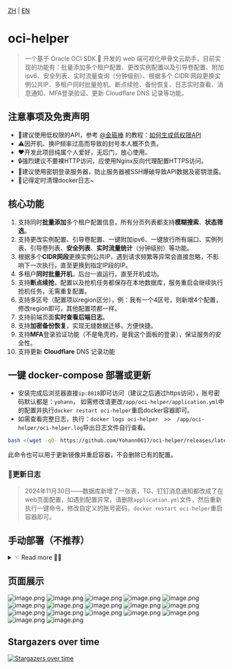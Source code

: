 [ZH](README.md) | [EN](README_EN.md)

# oci-helper

> 一个基于 Oracle OCI SDK 🐢 开发的 web 端可视化甲骨文云助手，目前实现的功能有：批量添加多个租户配置、更改实例配置以及引导卷配置、附加ipv6、安全列表、实时流量查询（分钟级别）、根据多个 CIDR 网段更换实例公共IP、多租户同时批量抢机、断点续抢、备份恢复、日志实时查看、消息通知、MFA登录验证、更新 Cloudflare DNS 记录等功能。

## 注意事项及免责声明

- 🔑建议使用低权限的API，参考 [@金箍棒](https://t.me/jin_gubang) 的教程：[如何生成低权限API](https://telegra.ph/oralce-api-role-05-05)
- ⚠️因开机、换IP频率过高而导致的封号本人概不负责。
- ❤️开发此项目纯属个人爱好，无后门，放心使用。
- 🔒强烈建议不要裸HTTP访问，应使用Nginx反向代理配置HTTPS访问。
- 🔐建议使用密钥登录服务器，防止服务器被SSH爆破导致API数据及密钥泄露。
- 📃记得定时清理docker日志~

## 核心功能

1. 支持同时**批量添加**多个租户配置信息，所有分页列表都支持**模糊搜索**、**状态筛选**。
2. 支持更改实例配置、引导卷配置、一键附加ipv6、一键放行所有端口、实例列表、引导卷列表、**安全列表**、**实时流量统计**（分钟级别）等功能。
3. 根据多个**CIDR网段**更换实例公共IP，遇到请求频繁等异常会直接忽略，不影响下一次执行，直至更换到指定IP段的IP。
4. 多租户**同时批量开机**，后台一直运行，直至开机成功。
5. 支持**断点续抢**，配置以及抢机任务都保存在本地数据库，服务重启会继续执行抢机任务，无需重复配置。
6. 支持多区号（配置项以region区分），例：我有一个4区号，则新增4个配置，修改region即可，其他配置项都一样。
7. 支持前端页面**实时查看后端日志**。
8. 支持**加密备份恢复**，实现无缝数据迁移，方便快捷。
9. 支持**MFA**登录验证功能（不是龟壳的，是我这个面板的登录），保证服务的安全性。
10. 支持更新 **Cloudflare** DNS 记录功能

## 一键 docker-compose 部署或更新

- 安装完成后浏览器直接`ip:8818`即可访问（建议之后通过https访问），账号密码默认都是：`yohann`，
如需修改请更改`/app/oci-helper/application.yml`中的配置并执行`docker restart oci-helper`重启docker容器即可。
- 如需查看完整日志，执行：`docker logs oci-helper  >>  /app/oci-helper/oci-helper.log`导出日志文件自行查看。

```bash
bash <(wget -qO- https://github.com/Yohann0617/oci-helper/releases/latest/download/sh_oci-helper_install.sh)
```

此命令也可以用于更新镜像并重启容器，不会删除已有的配置。

### 📃更新日志

> 2024年11月30日——数据库新增了一张表，TG、钉钉消息通知都改成了在web页面配置，如遇到配置异常，请删除`application.yml`文件，然后重新执行一键命令，修改自定义的账号密码，`docker restart oci-helper`重启容器即可。

## 手动部署（不推荐）

<details>
    <summary> ☜ Read more 👨‍💻</summary>

### 1. 新建目录

创建密钥文件存放目录`/app/oci-helper/keys`，存放从甲骨文云控制台生成API时下载的`密钥文件.pem`，新增oci配置时只需输入`密钥文件名称.pem`即可，默认会加上这个目录全路径。

```bash
mkdir -p /app/oci-helper/keys && cd /app/oci-helper
```

### 2. 下载文件

1. 下载`Releases`中最新的`application.yml`、`oci-helper.db`这两个文件到`/app/oci-helper`目录下，并修改`application.yml`部分配置。
2. 如不使用 docker 部署则再下载一个`oci-helper-1.1.7.jar`文件到`/app/oci-helper`目录下，直接`nohup java -jar oci-helper-1.1.7.jar > /var/log/oci-helper.log &`运行即可（前提是环境上要有`jre8`或`jdk8`环境）。
3. 后续如果更新jar包或者docker镜像，需要安装sqlite并运行`sh_oci-helper_install.sh`中更新版本号的命令（自行解决）。

### 3. docker部署

需提前安装docker环境，支持arm64、amd64架构。

#### 3.1 方式一

docker直接运行：

```bash
docker run -d --name oci-helper --restart=always \
-p 8818:8818 \
-v /app/oci-helper/application.yml:/app/oci-helper/application.yml \
-v /app/oci-helper/oci-helper.db:/app/oci-helper/oci-helper.db \
-v /app/oci-helper/keys:/app/oci-helper/keys \
ghcr.io/yohann0617/oci-helper:master
```

#### 3.2 方式二

下载`Releases`中最新的`docker-compose.yml`到`/app/oci-helper`目录下，运行以下命令：

```bash
docker compose up -d
```

更新最新镜像：

```bash
docker compose pull && docker compose up -d
```

</details>

## 页面展示

![image.png](./img/0-login.png)
![image.png](./img/1-home.png)
![image.png](./img/1-user.png)
![image.png](./img/1-tenantInfo.png)
![image.png](./img/3-add-1.png)
![image.png](./img/3-add-2.png)
![image.png](./img/3-create.png)
![image.png](./img/3-instance-details.png)
![image.png](./img/3-instance-cfg.png)
![image.png](./img/3-security-rule.png)
![image.png](./img/3-traffic.png)
![image.png](./img/4-task.png)
![image.png](./img/5-log.png)
![image.png](./img/6-basic-cfg.png)
![image.png](./img/7-backup.png)
![image.png](./img/7-cf.png)
![image.png](./img/8-inform.png)

## Stargazers over time

[![Stargazers over time](https://starchart.cc/Yohann0617/oci-helper.svg)](https://starchart.cc/Yohann0617/oci-helper)
